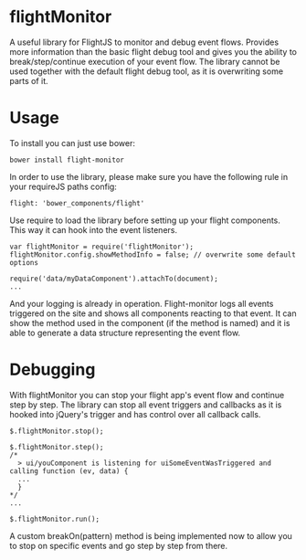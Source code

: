flightMonitor
=============

A useful library for FlightJS to monitor and debug event flows.
Provides more information than the basic flight debug tool and gives you the ability to break/step/continue execution of your event flow. The library cannot be used together with the default flight debug tool, as it is overwriting some parts of it.


Usage
=====

To install you can just use bower:

    bower install flight-monitor

In order to use the library, please make sure you have the following rule in your requireJS paths config:

    flight: 'bower_components/flight'

Use require to load the library before setting up your flight components. This way it can hook into the event listeners.

    var flightMonitor = require('flightMonitor');
    flightMonitor.config.showMethodInfo = false; // overwrite some default options
    
    require('data/myDataComponent').attachTo(document);
    ...
    

And your logging is already in operation. Flight-monitor logs all events triggered on the site and shows all components reacting to that event. It can show the method used in the component (if the method is named) and it is able to generate a data structure representing the event flow.


Debugging
=========

With flightMonitor you can stop your flight app's event flow and continue step by step. The library can stop all event triggers and callbacks as it is hooked into jQuery's trigger and has control over all callback calls.

    $.flightMonitor.stop();
    
    $.flightMonitor.step();
    /*
      > ui/youComponent is listening for uiSomeEventWasTriggered and calling function (ev, data) { 
      ...
      }
    */
    ...
    
    $.flightMonitor.run();
    
A custom breakOn(pattern) method is being implemented now to allow you to stop on specific events and go step by step from there.

